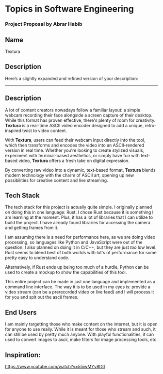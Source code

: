 # Topics in Software Engineering
### Project Proposal by Abrar Habib

## Name
Textura

## Description
Here’s a slightly expanded and refined version of your description:  

---  

## Description  
A lot of content creators nowadays follow a familiar layout: a simple webcam recording their face alongside a screen capture of their desktop. While this format has proven effective, there's plenty of room for creativity. **Textura** is a real-time ASCII video encoder designed to add a unique, retro-inspired twist to video content.  

With **Textura**, users can feed their webcam input directly into the tool, which then transforms and encodes the video into an ASCII-rendered version in real time. Whether you're looking to create stylized visuals, experiment with terminal-based aesthetics, or simply have fun with text-based video, **Textura** offers a fresh take on digital expression.  

By converting raw video into a dynamic, text-based format, **Textura** blends modern technology with the charm of ASCII art, opening up new possibilities for creative content and live streaming.

## Tech Stack
The tech stack for this project is actually quite simple. I originally planned on doing this in one language: Rust.
I chose Rust because it is something I am learning at the moment. Plus, it has a lot of libraries that I can utilize 
to build the project. I have already found libraries for accessing the camera and getting frames from it. 

I am assuming there is a need for performance here, as we are doing video processing, so languages like Python and JavaScript were out of the question.
I also planned on doing it in C/C++, but they are just *too* low level. Rust seems to blend best of both worlds with lot's of performance for some pretty 
easy to understand code.

Alternatively, if Rust ends up being too much of a hurdle, Python can be used to create a mockup to show the capabilities of this tool.

This entire project can be made in just one language and implemented as a command line interface. The way it is to be used in my eyes is:
provide a video stream (can be a prerecorded video or live feed) and I will process it for you and spit out the ascii frames. 

## End Users
I am mainly targetting those who make content on the internet, but it is open for anyone to use really. While it is meant for those who stream and such, it can still be used by pretty much anyone. With playful functionalities, it can used to convert images to ascii, make filters for image processing tools, etc. 


## Inspiration:
https://www.youtube.com/watch?v=55iwMYv8tGI
